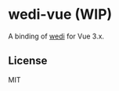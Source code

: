 # wedi-vue (WIP)

A binding of [wedi](https://github.com/wendellhu95/wedi) for Vue 3.x.

## License

MIT